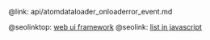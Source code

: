 @link: api/atomdataloader_onloaderror_event.md

@seolinktop: [web ui framework](https://webix.com)
@seolink: [list in javascript](https://webix.com/widget/list/)